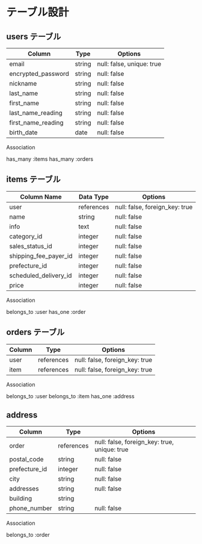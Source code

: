 # テーブル設計

## users テーブル

| Column             | Type   | Options                   |
| ------------------ | ------ | ------------------------- |
| email              | string | null: false, unique: true |
| encrypted_password | string | null: false               |
| nickname           | string | null: false               |
| last_name          | string | null: false               |
| first_name         | string | null: false               |
| last_name_reading  | string | null: false               |
| first_name_reading | string | null: false               |
| birth_date         | date   | null: false               |

Association

has_many :items
has_many :orders

## items テーブル

| Column Name           | Data Type  | Options                        |
| --------------------- | ---------- | ------------------------------ |
| user                  | references | null: false, foreign_key: true |
| name                  | string     | null: false                    |
| info                  | text       | null: false                    |
| category_id           | integer    | null: false                    |
| sales_status_id       | integer    | null: false                    |
| shipping_fee_payer_id | integer    | null: false                    |
| prefecture_id         | integer    | null: false                    |
| scheduled_delivery_id | integer    | null: false                    |
| price                 | integer    | null: false                    |

Association

belongs_to :user
has_one :order

## orders テーブル

| Column | Type       | Options                        |
| ------ | ---------- | ------------------------------ |
| user   | references | null: false, foreign_key: true |
| item   | references | null: false, foreign_key: true |

Association

belongs_to :user
belongs_to :item
has_one :address

## address

| Column        | Type       | Options                                      |
| ------------- | ---------- | -------------------------------------------- |
| order         | references | null: false, foreign_key: true, unique: true |
| postal_code   | string     | null: false                                  |
| prefecture_id | integer    | null: false                                  |
| city          | string     | null: false                                  |
| addresses     | string     | null: false                                  |
| building      | string     |                                              |
| phone_number  | string     | null: false                                  |

Association

belongs_to :order
